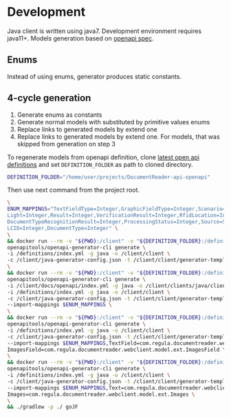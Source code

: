 # Development

Java client is written using java7. Development environment requires java11+.
Models generation based on [openapi spec](https://github.com/regulaforensics/DocumentReader-api-openapi). 

## Enums
Instead of using enums, generator produces static constants. 

## 4-cycle generation
1. Generate enums as constants
2. Generate normal models with substituted by primitive values enums
3. Replace links to generated models by extend one
4. Replace links to generated models by extend one. For models, that was skipped from generation on step 3 


To regenerate models from openapi definition, 
clone [latest open api definitions](https://github.com/regulaforensics/DocumentReader-api-openapi)
and set `DEFINITION_FOLDER` as path to cloned directory.
```bash
DEFINITION_FOLDER="/home/user/projects/DocumentReader-api-openapi"
```
Then use next command from the project root.
```bash
\
ENUM_MAPPINGS="TextFieldType=Integer,GraphicFieldType=Integer,Scenario=String,DocumentFormat=Integer,\
Light=Integer,Result=Integer,VerificationResult=Integer,RfidLocation=Integer,\
DocumentTypeRecognitionResult=Integer,ProcessingStatus=Integer,Source=String,CheckResult=Integer,\
LCID=Integer,DocumentType=Integer" \
\
&& docker run --rm -v "${PWD}:/client" -v "${DEFINITION_FOLDER}:/definitions" \
openapitools/openapi-generator-cli generate \
-i /definitions/index.yml -g java -o /client/client \
-c /client/java-generator-config.json -t /client/client/generator-templates/ \
\
&& docker run --rm -v "${PWD}:/client" -v "${DEFINITION_FOLDER}:/definitions" \
openapitools/openapi-generator-cli generate \
-i /client/docs/openapi/index.yml -g java -o /client/clients/java/client \
-i /definitions/index.yml -g java -o /client/client \
-c /client/java-generator-config.json -t /client/client/generator-templates/ \
--import-mappings $ENUM_MAPPINGS \
\
&& docker run --rm -v "${PWD}:/client" -v "${DEFINITION_FOLDER}:/definitions" \
openapitools/openapi-generator-cli generate \
-i /definitions/index.yml -g java -o /client/client \
-c /client/java-generator-config.json -t /client/client/generator-templates/ \
--import-mappings $ENUM_MAPPINGS,TextField=com.regula.documentreader.webclient.model.ext.TextField,\
ImagesField=com.regula.documentreader.webclient.model.ext.ImagesField \
\
&& docker run --rm -v "${PWD}:/client" -v "${DEFINITION_FOLDER}:/definitions" \
openapitools/openapi-generator-cli generate \
-i /definitions/index.yml -g java -o /client/client \
-c /client/java-generator-config.json -t /client/client/generator-templates/ \
--import-mappings $ENUM_MAPPINGS,Text=com.regula.documentreader.webclient.model.ext.Text,\
Images=com.regula.documentreader.webclient.model.ext.Images \
\
&& ./gradlew -p ./ goJF
```
